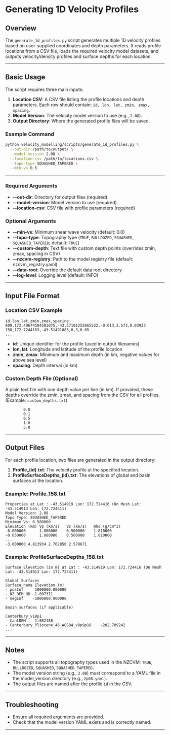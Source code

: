 # Generating 1D Velocity Profiles

## Overview

The `generate_1d_profiles.py` script generates multiple 1D velocity profiles based on user-supplied coordinates and depth parameters. It reads profile locations from a CSV file, loads the required velocity model datasets, and outputs velocity/density profiles and surface depths for each location.

---

## Basic Usage

The script requires three main inputs:

1. **Location CSV**: A CSV file listing the profile locations and depth parameters. Each row should contain: `id, lon, lat, zmin, zmax, spacing`.
2. **Model Version**: The velocity model version to use (e.g., `2.08`).
3. **Output Directory**: Where the generated profile files will be saved.

### Example Command

```bash
python velocity_modelling/scripts/generate_1d_profiles.py \
  --out-dir /path/to/output/ \
  --model-version 2.08 \
  --location-csv /path/to/locations.csv \
  --topo-type SQUASHED_TAPERED \
  --min-vs 0.5
```

---

### Required Arguments

- **--out-dir**: Directory for output files (required)
- **--model-version**: Model version to use (required)
- **--location-csv**: CSV file with profile parameters (required)

### Optional Arguments

- **--min-vs**: Minimum shear wave velocity (default: 0.0)
- **--topo-type**: Topography type (`TRUE`, `BULLDOZED`, `SQUASHED`, `SQUASHED_TAPERED`; default: `TRUE`)
- **--custom-depth**: Text file with custom depth points (overrides zmin, zmax, spacing in CSV)
- **--nzcvm-registry**: Path to the model registry file (default: nzcvm_registry.yaml)
- **--data-root**: Override the default data root directory
- **--log-level**: Logging level (default: INFO)

---

## Input File Format

### Location CSV Example

```csv
id,lon,lat,zmin,zmax,spacing
809,172.49674504501075,-43.57101252665522,-0.013,2.573,0.03923
158,172.7244163,-43.51491883,0,3,0.05
...
```

- **id**: Unique identifier for the profile (used in output filenames)
- **lon, lat**: Longitude and latitude of the profile location
- **zmin, zmax**: Minimum and maximum depth (in km, negative values for above sea level)
- **spacing**: Depth interval (in km)

### Custom Depth File (Optional)

A plain text file with one depth value per line (in km). If provided, these depths override the zmin, zmax, and spacing from the CSV for all profiles.
(Example: `custom_depths.txt`)
```angular2html
        0.0
        0.1
        0.5
        1.0
        5.0
```

---

## Output Files

For each profile location, two files are generated in the output directory:

1. **Profile_(id).txt**: The velocity profile at the specified location.
2. **ProfileSurfaceDepths_(id).txt**: The elevations of global and basin surfaces at the location.

### Example: Profile_158.txt

```
Properties at Lat : -43.514919 Lon: 172.724416 (On Mesh Lat: -43.514913 Lon: 172.724411)
Model Version: 2.08
Topo Type: SQUASHED_TAPERED
Minimum Vs: 0.500000
Elevation (km) Vp (km/s)   Vs (km/s)   Rho (g/cm^3)
-0.000000      1.800000    0.500000    1.810000
-0.050000      1.800000    0.500000    1.810000
...
-3.000000 4.813934 2.762850 2.578671
```

### Example: ProfileSurfaceDepths_158.txt

```
Surface Elevation (in m) at Lat : -43.514919 Lon: 172.724416 (On Mesh Lat: -43.514913 Lon: 172.724411)

Global Surfaces
Surface_name Elevation (m)
- posInf     1000000.000000
- NZ_DEM_HD  1.807371
- negInf    -1000000.000000

Basin surfaces (if applicable)

Canterbury_v19p1
- CantDEM    1.882188
- Canterbury_Pliocene_46_WGS84_v8p9p18    -202.709242
...
```

---

## Notes

- The script supports all topography types used in the NZCVM: `TRUE`, `BULLDOZED`, `SQUASHED`, `SQUASHED_TAPERED`.
- The model version string (e.g., `2.08`) must correspond to a YAML file in the model_version directory (e.g., `2p08.yaml`).
- The output files are named after the profile `id` in the CSV.

---

## Troubleshooting

- Ensure all required arguments are provided.
- Check that the model version YAML exists and is correctly named.

---



